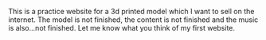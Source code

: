 This is a practice website for a 3d printed model which I want to sell on the internet. The model is not finished, the content is not finished and the music is also...not finished. Let me know what you think of my first website.
